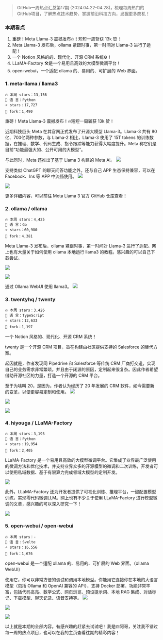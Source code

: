 
> GitHub一周热点汇总第17期 (2024.04.22-04.28)，梳理每周热门的GitHub项目，了解热点技术趋势，掌握前沿科技方向，发掘更多商机！



### 本期看点
1. 重磅！Meta Llama-3 震撼发布🔥！短短一周斩获 13k 赞！
2. Meta Llama-3 发布后，ollama 紧跟时事，第一时间对 Llama-3 进行了适配！
3. 一个 Notion 风格的的、现代化、开源 CRM 系统⚙️！
4. LLaMA-Factory 🛠️是一个易用且高效的大模型微调平台！
5. open-webui，一个适配 ollama 的、易用的、可扩展的 Web 界面。


### 1. meta-llama / llama3

```text
🔥 本周 stars：13,156
🔨 语 言：Python
⭐ stars：17,727
🍴 fork：1,490
```

重磅！Meta Llama-3 震撼发布！🔥短短一周斩获 13k 赞！

近期科技巨头 Meta 在其官网正式发布了开源大模型 Llama-3。Llama-3 共有 80亿、700亿两种参数，与 Llama-2 相比，Llama-3 使用了 15T tokens 的训练数据，在推理、数学、代码生成、指令跟踪等能力获得大幅度提升。Meta 称它们是目前“功能最强大的、公开可用的大模型”。

与此同时，Meta 还推出了基于 Llama 3 构建的 Meta AI。
![](../../attachments/GitHub一周热点汇总第17期-meta%20ai.png)


支持类似 ChatGPT 的聊天问答功能之外，还与自己 APP 生态保持兼容，可以在 Facebook、Ins 等 APP 中流畅使用。
![](../../attachments/GitHub一周热点汇总第17期-meta%20ai%20自家生态.png)

![](../../attachments/GitHub一周热点汇总第17期-meta%20ai%20pc-1.png)

更多详细内容，可以前往 Meta Llama 3 官方 GitHub 仓库查看！


### 2. ollama / ollama

```text
🔥 本周 stars：4,425
🔨 语 言：Go
⭐ stars：60,980
🍴 fork：4,381
```

Meta Llama-3 发布后，ollama 紧跟时事，第一时间对 Llama-3 进行了适配。网上也有大量关于如何使用 ollama 本地运行 llama3 的教程。感兴趣的可以自己下载尝试。

![](../../attachments/GitHub一周热点汇总第17期-ollama.png)

![](../../attachments/GitHub一周热点汇总第17期-使用%20ollama%20运行%20llama3.png)

通过 Ollama WebUI 使用 llama3。
![](../../attachments/GitHub一周热点汇总第17期-通过webui%20使用%20llama3.png)


### 3. twentyhq / twenty

```text
🔥 本周 stars：3,426
🔨 语 言：TypeScript
⭐ stars：12,633
🍴 fork：1,197
```

一个 Notion 风格的、现代化、开源 CRM 系统！

twenty 是一个开源 CRM 项目，旨在构建由社区提供支持的 Salesforce 的替代方案。

起因就是，作者发现同 Pipedrive 和 Salesforce 等传统 CRM 厂商打交道，实现自己的业务需求非常繁琐，并且由于闭源的原因，定制起来很复杂。因此作者希望借助开源社区的力量，打造一个开源的 CRM 平台。

至于为啥叫 20，是因为，作者认为经历了 20 年发展的 CRM 软件，如今需要新的变革，以便更容易定制和使用。
![](../../attachments/GitHub一周热点汇总第17期-open%20source%20crm.png)

![](../../attachments/GitHub一周热点汇总第17期-op%20crm%201.png)

![](../../attachments/GitHub一周热点汇总第17期-op%20crm%202.png)



### 4. hiyouga / LLaMA-Factory

```text
🔥 本周 stars：3,193
🔨 语 言：Python
⭐ stars：19,954
🍴 fork：2,405
```

LLaMA-Factory 是一个易用且高效的大模型微调平台。它集成了业界最广泛使用的微调方法和优化技术，并支持业界众多的开源模型的微调和二次训练，开发者可以使用私域数据、基于有限算力完成领域大模型的定制开发。

![](../../attachments/GitHub一周热点汇总第17期-llama%20factory.png)


此外，LLaMA-Factory 还为开发者提供了可视化训练、推理平台，一键配置模型训练，实现零代码微调LLM。网上也有不少关于使用 LLaMA-Factory 进行模型微调的文章，感兴趣的可以深入研究一下！

![](../../attachments/GitHub一周热点汇总第17期-llma%20factory%20微调.png)



### 5. open-webui / open-webui

```text
🔥 本周 stars：-
🔨 语 言：Svelte
⭐ stars：16,556
🍴 fork：1,676
```

open-webui 是一个适配 ollama 的、易用的、可扩展的 Web 界面。（ollama WebUI）

使用它，你可以非常方便的调试和调用本地模型。你能用它连接你在本地的大语言模型（包括 Ollama 和 OpenAI 兼容的 API），支持 Docker 部署，功能非常丰富，包括代码高亮、数学公式、网页浏览、预设提示词、本地 RAG 集成、对话标记、下载模型、聊天记录、语音支持等。
![](../../attachments/GitHub一周热点汇总第17期-open%20webui.png)

![](../../attachments/GitHub一周热点汇总第17期-open%20webui-1.png)

![](../../attachments/GitHub一周热点汇总第17期-openweb%20ui.png)


以上就是本期的全部内容，有感兴趣的赶紧去试试吧！我是四阿哥，关注我不错过每一周的热点项目，也可以在我的主页查看往期的精彩内容！
